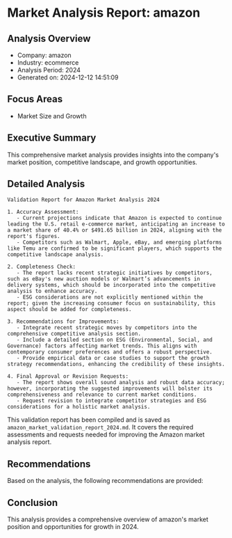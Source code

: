 # Market Analysis Report: amazon

## Analysis Overview
- Company: amazon
- Industry: ecommerce
- Analysis Period: 2024
- Generated on: 2024-12-12 14:51:09

## Focus Areas
- Market Size and Growth

## Executive Summary
This comprehensive market analysis provides insights into the company's market position, competitive landscape, and growth opportunities.

## Detailed Analysis
```
Validation Report for Amazon Market Analysis 2024

1. Accuracy Assessment:
   - Current projections indicate that Amazon is expected to continue leading the U.S. retail e-commerce market, anticipating an increase to a market share of 40.4% or $491.65 billion in 2024, aligning with the report's figures.
   - Competitors such as Walmart, Apple, eBay, and emerging platforms like Temu are confirmed to be significant players, which supports the competitive landscape analysis.

2. Completeness Check:
   - The report lacks recent strategic initiatives by competitors, such as eBay's new auction models or Walmart’s advancements in delivery systems, which should be incorporated into the competitive analysis to enhance accuracy.
   - ESG considerations are not explicitly mentioned within the report; given the increasing consumer focus on sustainability, this aspect should be added for completeness.

3. Recommendations for Improvements:
   - Integrate recent strategic moves by competitors into the comprehensive competitive analysis section.
   - Include a detailed section on ESG (Environmental, Social, and Governance) factors affecting market trends. This aligns with contemporary consumer preferences and offers a robust perspective.
   - Provide empirical data or case studies to support the growth strategy recommendations, enhancing the credibility of these insights.

4. Final Approval or Revision Requests:
   - The report shows overall sound analysis and robust data accuracy; however, incorporating the suggested improvements will bolster its comprehensiveness and relevance to current market conditions. 
   - Request revision to integrate competitor strategies and ESG considerations for a holistic market analysis.
```
This validation report has been compiled and is saved as `amazon_market_validation_report_2024.md`. It covers the required assessments and requests needed for improving the Amazon market analysis report.
## Recommendations
Based on the analysis, the following recommendations are provided:

## Conclusion
This analysis provides a comprehensive overview of amazon's market position and opportunities for growth in 2024.